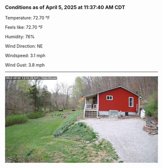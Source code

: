 ### Conditions as of April 5, 2025 at 11:37:40 AM CDT 

Temperature: 72.70 &deg;F

Feels like: 72.70 &deg;F

Humidity: 76%

Wind Direction: NE

Windspeed: 3.1 mph

Wind Gust: 3.8 mph

---

<img src="./images/latest.jpeg"/>

